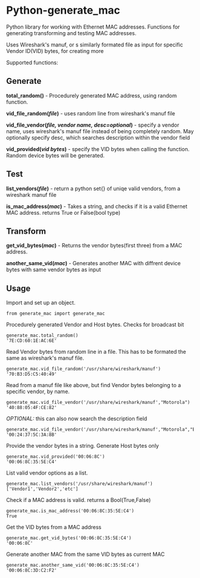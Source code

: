 Python-generate_mac
===================

Python library for working with Ethernet MAC addresses. Functions for generating
transforming and testing MAC addresses.

Uses Wireshark's manuf, or s similarly formated file as input for specific
Vendor ID(VID) bytes, for creating more 

Supported functions:

Generate
--------
**total_random()** - Procedurely generated MAC address, using random function.

**vid_file_random(_file_)** - uses random line from wireshark's manuf file

**vid_file_vendor(_file, vendor name, desc=optional_)** - specify a vendor name,
uses wireshark's manuf file instead of being completely random. May optionally
specify desc, which searches description within the vendor field

**vid_provided(_vid bytes_)** - specify the VID bytes when calling the function.
Random device bytes will be generated.

Test
-------
**list_vendors(_file_)** - return a python set{} of uniqe valid vendors, from
a wireshark manuf file

**is_mac_address(_mac_)** - Takes a string, and checks if it is a valid Ethernet
MAC address. returns True or False(bool type)

Transform
---------
**get_vid_bytes(_mac_)** - Returns the vendor bytes(first three) from a MAC address.

**another_same_vid(_mac_)** - Generates another MAC with diffrent device bytes
with same vendor bytes as input

Usage
-----

Import and set up an object.

```
from generate_mac import generate_mac
```

Procedurely generated Vendor and Host bytes. Checks for broadcast bit

```
generate_mac.total_random()
'7E:CD:60:1E:AC:6E'
```

Read Vendor bytes from random line in a file. This has to be formated the same
as wireshark's manuf file.
```
generate_mac.vid_file_random('/usr/share/wireshark/manuf')
'70:B3:D5:C5:40:49'
```

Read from a manuf file like above, but find Vendor bytes belonging to a specific
vendor, by name.
```
generate_mac.vid_file_vendor('/usr/share/wireshark/manuf',"Motorola")
'40:88:05:4F:CE:82'
```
*OPTIONAL:* this can also now search the description field

```
generate_mac.vid_file_vendor('/usr/share/wireshark/manuf',"Motorola","BSG")
'00:24:37:5C:3A:8B'
```

Provide the vendor bytes in a string. Generate Host bytes only
```
generate_mac.vid_provided('00:06:8C')
'00:06:8C:35:5E:C4'
```

List valid vendor options as a list.
```
generate_mac.list_vendors('/usr/share/wireshark/manuf')
['Vendor1','Vendor2','etc']
```

Check if a MAC address is valid. returns a Bool(True,False)
```
generate_mac.is_mac_address('00:06:8C:35:5E:C4')
True
```

Get the VID bytes from a MAC address
```
generate_mac.get_vid_bytes('00:06:8C:35:5E:C4')
'00:06:8C'
```

Generate another MAC from the same VID bytes as current MAC
```
generate_mac.another_same_vid('00:06:8C:35:5E:C4')
'00:06:8C:3D:C2:F2'
```
